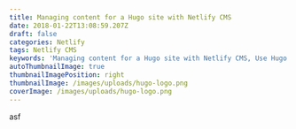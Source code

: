 ```yaml
---
title: Managing content for a Hugo site with Netlify CMS
date: 2018-01-22T13:08:59.207Z
draft: false
categories: Netlify
tags: Netlify CMS
keywords: 'Managing content for a Hugo site with Netlify CMS, Use Hugo on Netlify'
autoThumbnailImage: true
thumbnailImagePosition: right
thumbnailImage: /images/uploads/hugo-logo.png
coverImage: /images/uploads/hugo-logo.png
---
```

asf
